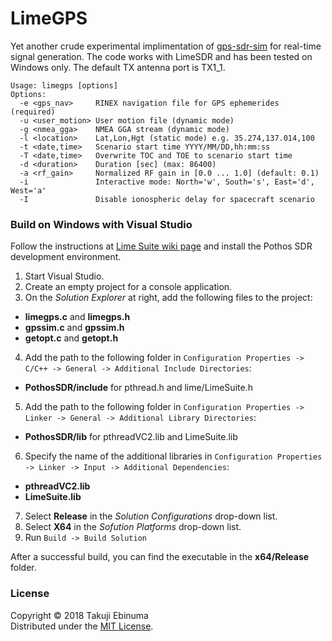 # LimeGPS

Yet another crude experimental implimentation of [gps-sdr-sim](https://github.com/osqzss/gps-sdr-sim) for real-time signal generation.
The code works with LimeSDR and has been tested on Windows only. The default TX antenna port is TX1_1.

```
Usage: limegps [options]
Options:
  -e <gps_nav>     RINEX navigation file for GPS ephemerides (required)
  -u <user_motion> User motion file (dynamic mode)
  -g <nmea_gga>    NMEA GGA stream (dynamic mode)
  -l <location>    Lat,Lon,Hgt (static mode) e.g. 35.274,137.014,100
  -t <date,time>   Scenario start time YYYY/MM/DD,hh:mm:ss
  -T <date,time>   Overwrite TOC and TOE to scenario start time
  -d <duration>    Duration [sec] (max: 86400)
  -a <rf_gain>     Normalized RF gain in [0.0 ... 1.0] (default: 0.1)
  -i               Interactive mode: North='w', South='s', East='d', West='a'
  -I               Disable ionospheric delay for spacecraft scenario
```

### Build on Windows with Visual Studio

Follow the instructions at [Lime Suite wiki page](https://wiki.myriadrf.org/Lime_Suite) and install the Pothos SDR development environment.

1. Start Visual Studio.
2. Create an empty project for a console application.
3. On the _Solution Explorer_ at right, add the following files to the project:
 * __limegps.c__ and __limegps.h__
 * __gpssim.c__ and __gpssim.h__
 * __getopt.c__ and __getopt.h__
4. Add the path to the following folder in `Configuration Properties -> C/C++ -> General -> Additional Include Directories`:
 * __PothosSDR/include__ for pthread.h and lime/LimeSuite.h
5. Add the path to the following folder in `Configuration Properties -> Linker -> General -> Additional Library Directories`:
 * __PothosSDR/lib__ for pthreadVC2.lib and LimeSuite.lib
6. Specify the name of the additional libraries in `Configuration Properties -> Linker -> Input -> Additional Dependencies`:
 * __pthreadVC2.lib__
 * __LimeSuite.lib__
7. Select __Release__ in the _Solution Configurations_ drop-down list.
8. Select __X64__ in the _Sofution Platforms_ drop-down list.
9. Run `Build -> Build Solution`

After a successful build, you can find the executable in the __x64/Release__ folder.

### License

Copyright &copy; 2018 Takuji Ebinuma  
Distributed under the [MIT License](http://www.opensource.org/licenses/mit-license.php).